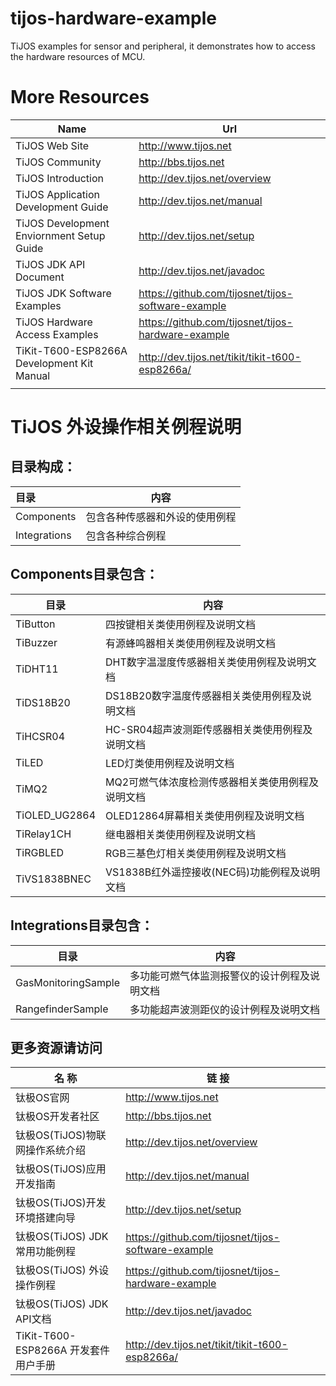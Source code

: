 # tijos-hardware-example
TiJOS examples for sensor and peripheral, it demonstrates how to access the hardware resources of MCU.


# More Resources

| Name                                     | Url                                      |
| ---------------------------------------- | ---------------------------------------- |
| TiJOS Web Site                           | <http://www.tijos.net>                   |
| TiJOS Community                          | <http://bbs.tijos.net>                   |
| TiJOS Introduction                       | <http://dev.tijos.net/overview>          |
| TiJOS Application Development Guide      | <http://dev.tijos.net/manual>            |
| TiJOS Development Enviornment Setup Guide | <http://dev.tijos.net/setup>             |
| TiJOS JDK API Document                   | <http://dev.tijos.net/javadoc>           |
| TiJOS JDK Software Examples              | <https://github.com/tijosnet/tijos-software-example> |
| TiJOS Hardware Access Examples           | <https://github.com/tijosnet/tijos-hardware-example> |
| TiKit-T600-ESP8266A Development Kit Manual | <http://dev.tijos.net/tikit/tikit-t600-esp8266a/> |
|                                          |                                          |

# TiJOS 外设操作相关例程说明

## 目录构成：

| 目录           | 内容              |
| :----------- | --------------- |
| Components   | 包含各种传感器和外设的使用例程 |
| Integrations | 包含各种综合例程        |



## Components目录包含：

| 目录            | 内容                           |
| ------------- | ---------------------------- |
| TiButton      | 四按键相关类使用例程及说明文档              |
| TiBuzzer      | 有源蜂鸣器相关类使用例程及说明文档            |
| TiDHT11       | DHT数字温湿度传感器相关类使用例程及说明文档      |
| TiDS18B20     | DS18B20数字温度传感器相关类使用例程及说明文档   |
| TiHCSR04      | HC-SR04超声波测距传感器相关类使用例程及说明文档  |
| TiLED         | LED灯类使用例程及说明文档               |
| TiMQ2         | MQ2可燃气体浓度检测传感器相关类使用例程及说明文档   |
| TiOLED_UG2864 | OLED12864屏幕相关类使用例程及说明文档      |
| TiRelay1CH    | 继电器相关类使用例程及说明文档              |
| TiRGBLED      | RGB三基色灯相关类使用例程及说明文档          |
| TiVS1838BNEC  | VS1838B红外遥控接收(NEC码)功能例程及说明文档 |

## Integrations目录包含：

| 目录                  | 内容                     |
| ------------------- | ---------------------- |
| GasMonitoringSample | 多功能可燃气体监测报警仪的设计例程及说明文档 |
| RangefinderSample   | 多功能超声波测距仪的设计例程及说明文档    |



## 更多资源请访问

| 名 称                          | 链 接                                      |      |
| ---------------------------- | ---------------------------------------- | ---- |
| 钛极OS官网                       | <http://www.tijos.net>                   |      |
| 钛极OS开发者社区                    | <http://bbs.tijos.net>                   |      |
| 钛极OS(TiJOS)物联网操作系统介绍         | <http://dev.tijos.net/overview>          |      |
| 钛极OS(TiJOS)应用开发指南            | <http://dev.tijos.net/manual>            |      |
| 钛极OS(TiJOS)开发环境搭建向导               | <http://dev.tijos.net/setup>             |
| 钛极OS(TiJOS) JDK 常用功能例程       | <https://github.com/tijosnet/tijos-software-example> |      |
| 钛极OS(TiJOS) 外设操作例程           | <https://github.com/tijosnet/tijos-hardware-example> |      |
| 钛极OS(TiJOS) JDK API文档        | <http://dev.tijos.net/javadoc>           |      |
| TiKit-T600-ESP8266A 开发套件用户手册 | <http://dev.tijos.net/tikit/tikit-t600-esp8266a/> |      |


